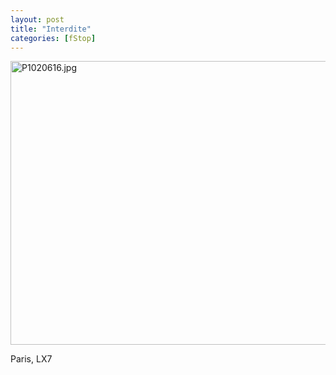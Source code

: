 ```yaml
---
layout: post
title: "Interdite"
categories: [fStop]
---
```

<img alt="P1020616.jpg" src="http://www.botzilla.com/blog/archives/pix2014/P1020616.jpg" width="807" height="454" border="0" />

Paris, LX7


